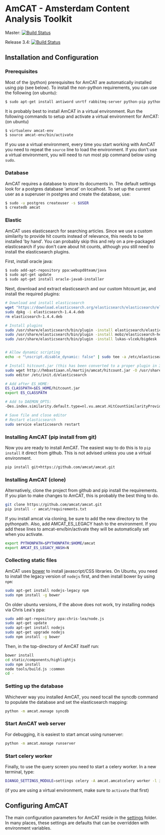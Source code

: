 AmCAT - Amsterdam Content Analysis Toolkit
==========================================

Master: [![Build Status](https://travis-ci.org/amcat/amcat.png?branch=master)](https://travis-ci.org/amcat/amcat)

Release 3.4: [![Build Status](https://travis-ci.org/amcat/amcat.png?branch=release-3.4)](https://travis-ci.org/amcat/amcat)


## Installation and Configuration

### Prerequisites

Most of the (python) prerequisites for AmCAT are automatically installed using pip (see below). To install the non-python requirements, you can use the following (on ubuntu):

```sh
$ sudo apt-get install antiword unrtf rabbitmq-server python-pip python-dev libxml2-dev libxslt-dev lib32z1-dev postgresql postgresql-server-dev-9.4 postgresql-contrib-9.4 python-virtualenv git
```

It is probably best to install AmCAT in a virtual environment. Run the following commands to setup and activate a virtual environment for AmCAT: (on ubuntu)

```sh
$ virtualenv amcat-env
$ source amcat-env/bin/activate
```

If you use a virtual environment, every time you start working with AmCAT you need to repeat the `source` line to load the environment. If you don't use a virtual environment, you will need to run most pip command below using `sudo`. 

### Database

AmCAT requires a database to store its documents in. The default settings look for a postgres database 'amcat' on localhost. To set up the current user as a superuser in postgres and create the database, use:

```sh
$ sudo -u postgres createuser -s $USER
$ createdb amcat
```

### Elastic

AmCAT uses elasticsearch for searching articles. Since we use a custom similarity to provide hit counts instead of relevance, this needs to be installed 'by hand'. You can probably skip this and rely on a pre-packaged elasticsearch if you don't care about hit counts, although you still need to install the elasticsearch plugins.

First, install oracle java: 
```sh
$ sudo add-apt-repository ppa:webupd8team/java
$ sudo apt-get update
$ sudo apt-get install oracle-java8-installer 
```


Next, download and extract elasticsearch and our custom hitcount jar, and install the required plugins:

```sh
# Download and install elasticsearch
wget "https://download.elasticsearch.org/elasticsearch/elasticsearch/elasticsearch-1.4.4.deb"
sudo dpkg -i elasticsearch-1.4.4.deb
rm elasticsearch-1.4.4.deb

# Install plugins
sudo /usr/share/elasticsearch/bin/plugin -install elasticsearch/elasticsearch-analysis-icu/2.4.2
sudo /usr/share/elasticsearch/bin/plugin -install mobz/elasticsearch-head
sudo /usr/share/elasticsearch/bin/plugin -install lukas-vlcek/bigdesk


# Allow dynamic scripting 
echo -e "\nscript.disable_dynamic: false" | sudo tee -a /etc/elasticsearch/elasticsearch.yml

# Install hitcount.jar (this has been converted to a proper plugin in 3.5)
sudo wget http://hmbastiaan.nl/martijn/amcat/hitcount.jar -O /usr/share/elasticsearch/hitcount.jar
sudo editor /etc/init.d/elasticsearch

# Add after ES_HOME:
ES_CLASSPATH=$ES_HOME/hitcount.jar
export ES_CLASSPATH

# Add to DAEMON_OPTS:
-Des.index.similarity.default.type=nl.vu.amcat.HitCountSimilarityProvider

# Save file and close editor
# Restart elasticsearch
sudo service elasticsearch restart
```

### Installing AmCAT (pip install from git)

Now you are ready to install AmCAT. The easiest way to do this is to `pip install` it direct from github. 
This is not advised unless you use a virtual environment.

```sh
pip install git+https://github.com/amcat/amcat.git
```

### Installing AmCAT (clone)

Alternatively, clone the project from github and pip install the requirements. If you plan to make changes to 
AmCAT, this is probably the best thing to do. 

```sh
git clone https://github.com/amcat/amcat.git
pip install -r amcat/requirements.txt
```

If you install amcat via cloning, be sure to add the new directory to the pythonpath. 
Also, add AMCAT_ES_LEGACY hash to the environment.
If you add these lines to amcat-env/bin/activate they will be automatically set when you activate.

```sh
export PYTHONPATH=$PYTHONPATH:$HOME/amcat
export AMCAT_ES_LEGACY_HASH=N
```

### Collecting static files

AmCAT uses [bower](http://bower.io/) to install javascript/CSS libraries. On Ubuntu, you need to install the legacy version of `nodejs` first, and then install bower by using `npm`:

```sh
sudo apt-get install nodejs-legacy npm
sudo npm install -g bower
```

On older ubuntu versions, if the above does not work, try installing nodejs via Chris Lea's ppa:

```sh
sudo add-apt-repository ppa:chris-lea/node.js
sudo apt-get update
sudo apt-get install nodejs
sudo apt-get upgrade nodejs
sudo npm install -g bower
```

Then, in the top-directory of AmCAT itself run:

```sh
bower install
cd static/components/highlightjs
sudo npm install
node tools/build.js :common
cd -
```

### Setting up the database

Whichever way you installed AmCAT, you need tocall the syncdb command to populate the database and set the elasticsearch mapping:

```sh
python -m amcat.manage syncdb
```

### Start AmCAT web server

For debugging, it is easiest to start amcat using runserver:

```sh
python -m amcat.manage runserver
```

### Start celery worker

Finally, to use the query screen you need to start a celery worker. In a new terminal, type:

```sh
DJANGO_SETTINGS_MODULE=settings celery -A amcat.amcatcelery worker -l info -Q amcat
```

(if you are using a virtual environment, make sure to `activate` that first)

## Configuring AmCAT

The main configuration parameters for AmCAT reside in the [settings](https://github.com/amcat/amcat/tree/master/settings) folder. In many places, these settings are defaults that can be overridden with environment variables. 
